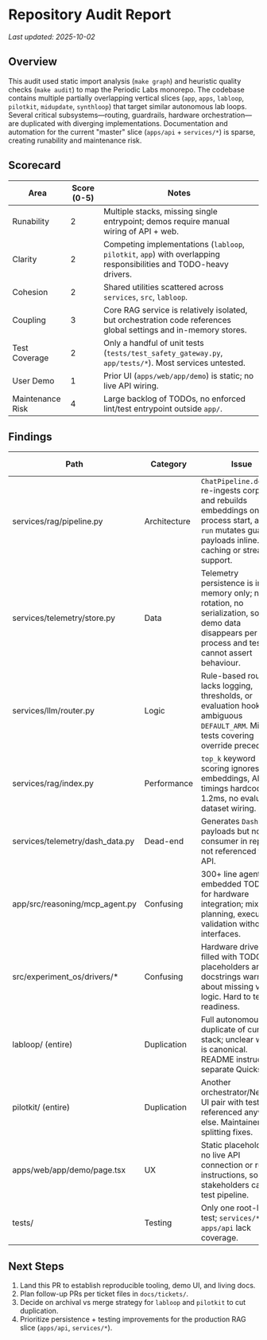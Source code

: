 # Repository Audit Report

_Last updated: 2025-10-02_

## Overview

This audit used static import analysis (`make graph`) and heuristic quality checks (`make audit`) to map the Periodic Labs monorepo. The codebase contains multiple partially overlapping vertical slices (`app`, `apps`, `labloop`, `pilotkit`, `midupdate`, `synthloop`) that target similar autonomous lab loops. Several critical subsystems—routing, guardrails, hardware orchestration—are duplicated with diverging implementations. Documentation and automation for the current "master" slice (`apps/api` + `services/*`) is sparse, creating runability and maintenance risk.

## Scorecard

| Area | Score (0-5) | Notes |
| --- | --- | --- |
| Runability | 2 | Multiple stacks, missing single entrypoint; demos require manual wiring of API + web.
| Clarity | 2 | Competing implementations (`labloop`, `pilotkit`, `app`) with overlapping responsibilities and TODO-heavy drivers.
| Cohesion | 2 | Shared utilities scattered across `services`, `src`, `labloop`.
| Coupling | 3 | Core RAG service is relatively isolated, but orchestration code references global settings and in-memory stores.
| Test Coverage | 2 | Only a handful of unit tests (`tests/test_safety_gateway.py`, `app/tests/*`). Most services untested.
| User Demo | 1 | Prior UI (`apps/web/app/demo`) is static; no live API wiring.
| Maintenance Risk | 4 | Large backlog of TODOs, no enforced lint/test entrypoint outside `app/`.

## Findings

| Path | Category | Issue | Evidence | Recommended Action | Effort (1-5) | Priority |
| --- | --- | --- | --- | --- | --- | --- |
| services/rag/pipeline.py | Architecture | `ChatPipeline.default` re-ingests corpus and rebuilds embeddings on each process start, and `run` mutates guardrail payloads inline. No caching or streaming support. | Pipeline builds index via `ingest()` (loads full corpus) and constructs `guardrail_status` dictionaries manually. | Extract ingest bootstrap into singleton, add streaming-friendly interface, and cover with unit tests for guardrail serialization. | 3 | High |
| services/telemetry/store.py | Data | Telemetry persistence is in-memory only; no rotation, no serialization, so demo data disappears per process and tests cannot assert behaviour. | `TelemetryStore.in_memory()` returns dataclass list without flush/save. | Implement filesystem-backed or SQLite telemetry adapter with tests; wire to `.env` toggle. | 2 | High |
| services/llm/router.py | Logic | Rule-based routing lacks logging, thresholds, or evaluation hooks; ambiguous `DEFAULT_ARM`. Missing tests covering override precedence. | Simple length check without instrumentation. | Add structured logging + config thresholds, create unit tests for override/length/default paths. | 2 | Medium |
| services/rag/index.py | Performance | `top_k` keyword scoring ignores embeddings, ANN timings hardcoded to 1.2ms, no evaluation dataset wiring. | Simplified overlap scoring and static ANN latency. | Integrate cosine similarity using embeddings, load eval dataset, and expose latency metrics. | 4 | Medium |
| services/telemetry/dash_data.py | Dead-end | Generates `Dash` payloads but no consumer in repo; not referenced from API. | No inbound references from `rg dash_data`. | Either archive under `archive/` or integrate with frontend dashboard plan. | 1 | Medium |
| app/src/reasoning/mcp_agent.py | Confusing | 300+ line agent with embedded TODOs for hardware integration; mixes planning, execution, validation without interfaces. | Multiple TODO comments, nested `try/except`, no tests. | Break into planner/executor modules, design hardware adapter protocol, add unit tests for planner. | 5 | High |
| src/experiment_os/drivers/* | Confusing | Hardware drivers filled with TODO placeholders and docstrings warning about missing vendor logic. Hard to tell readiness. | `# TODO` markers across modules. | Move unfinished drivers to `archive/<date>/` until vendor implementation provided; leave shim interface. | 2 | High |
| labloop/ (entire) | Duplication | Full autonomous loop duplicate of current stack; unclear which is canonical. README instructs separate Quickstart. | Overlaps with `services/` orchestrator; not referenced in top-level README. | Archive the slice or clearly document difference in README + Quickstart to avoid diverging orchestrators. | 4 | High |
| pilotkit/ (entire) | Duplication | Another orchestrator/Next.js UI pair with tests; not referenced anywhere else. Maintainers risk splitting fixes. | Directory structure replicates labloop. | Decide on canonical orchestrator; archive others or merge shared libs into `/services`. | 4 | Medium |
| apps/web/app/demo/page.tsx | UX | Static placeholders; no live API connection or run instructions, so stakeholders cannot test pipeline. | Hard-coded `DEFAULT_ANSWER`. | Replace with API-backed demo (this PR introduces `/demos/rag-chat`). | 2 | High |
| tests/ | Testing | Only one root-level test; `services/*` and `apps/api` lack coverage. | `tests/test_safety_gateway.py` the only root test. | Introduce pytest suites for router, guardrails, telemetry store. | 3 | High |

## Next Steps

1. Land this PR to establish reproducible tooling, demo UI, and living docs.
2. Plan follow-up PRs per ticket files in `docs/tickets/`.
3. Decide on archival vs merge strategy for `labloop` and `pilotkit` to cut duplication.
4. Prioritize persistence + testing improvements for the production RAG slice (`apps/api`, `services/*`).

